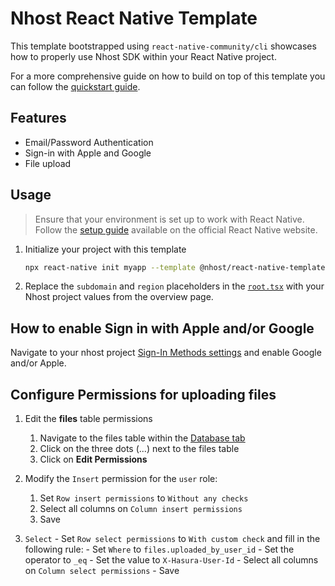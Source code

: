 # Nhost React Native Template

This template bootstrapped using `react-native-community/cli` showcases how to properly use Nhost SDK within your React Native project.

For a more comprehensive guide on how to build on top of this template you can follow the [quickstart guide](https://docs.nhost.io/guides/quickstarts/react-native).

## Features

- Email/Password Authentication
- Sign-in with Apple and Google
- File upload

##  Usage

> Ensure that your environment is set up to work with React Native. Follow the [setup guide](https://reactnative.dev/docs/set-up-your-environment) available on the official React Native website.

1. Initialize your project with this template
      ```sh
      npx react-native init myapp --template @nhost/react-native-template
      ```

2. Replace the `subdomain` and `region` placeholders in the [`root.tsx`](src/root.tsx#L9C1-L10C1) with your Nhost project values from the overview page.

## How to enable Sign in with Apple and/or Google
Navigate to your nhost project [Sign-In Methods settings](https://app.nhost.io/_/_/settings/sign-in-methods) and enable Google and/or Apple.

## Configure Permissions for uploading files
1. Edit the **files** table permissions
      1. Navigate to the files table within the [Database tab](https://app.nhost.io/_/_/database/browser/default/storage/files)
	2. Click on the three dots (...) next to the files table
	3. Click on **Edit Permissions**

2. Modify the `Insert` permission for the `user` role:
      1. Set `Row insert permissions` to `Without any checks`
      2. Select all columns on `Column insert permissions`
      4. Save

3. `Select`
        - Set `Row select permissions` to `With custom check` and fill in the following rule:
            - Set `Where` to `files.uploaded_by_user_id`
            - Set the operator to `_eq`
            - Set the value to `X-Hasura-User-Id`
        - Select all columns on `Column select permissions`
        - Save

